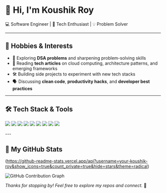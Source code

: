 # 👋 Hi, I'm Koushik Roy

💻 Software Engineer | 🚀 Tech Enthusiast | 💡 Problem Solver


---

## 🌱 Hobbies & Interests

- 🧠 Exploring **DSA problems** and sharpening problem-solving skills  
- 📖 Reading **tech articles** on cloud computing, architecture patterns, and emerging frameworks  
- 🛠️ Building side projects to experiment with new tech stacks  
- 🗣️ Discussing **clean code**, **productivity hacks**, and **developer best practices**

---
## 🛠 Tech Stack & Tools

<p>
  <img src="https://img.shields.io/badge/-Java-007396?style=for-the-badge&logo=java&logoColor=white"/>
  <img src="https://img.shields.io/badge/-Spring Boot-6DB33F?style=for-the-badge&logo=springboot&logoColor=white"/>
  <img src="https://img.shields.io/badge/-React-20232A?style=for-the-badge&logo=react&logoColor=61DAFB"/>
  <img src="https://img.shields.io/badge/-AngularJS-DD0031?style=for-the-badge&logo=angularjs&logoColor=white"/>
  <img src="https://img.shields.io/badge/-MySQL-4479A1?style=for-the-badge&logo=mysql&logoColor=white"/>
  <img src="https://img.shields.io/badge/-Git-F05032?style=for-the-badge&logo=git&logoColor=white"/>
  <img src="https://img.shields.io/badge/-Jenkins-D24939?style=for-the-badge&logo=jenkins&logoColor=white"/>
  <img src="https://img.shields.io/badge/-AWS-232F3E?style=for-the-badge&logo=amazonaws&logoColor=white"/>
  <img src="https://img.shields.io/badge/-Azure-0078D4?style=for-the-badge&logo=microsoftazure&logoColor=white"/>
</p>
---

## 🧮 My GitHub Stats

(https://github-readme-stats.vercel.app/api?username=your-koushik-roy&show_icons=true&count_private=true&hide=stars&theme=radical)

![GitHub Contribution Graph](https://github-readme-activity-graph.cyclic.app/graph?username=koushik-roy&theme=react-dark)

_Thanks for stopping by! Feel free to explore my repos and connect._ 🚀
